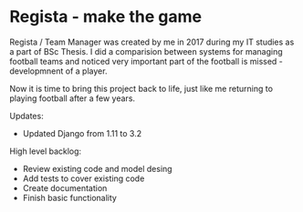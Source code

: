 # Regista - make the game

Regista / Team Manager was created by me in 2017 during my IT studies as a part of BSc Thesis. 
I did a comparision between systems for managing football teams and noticed very important part of the football is missed - developmnent of a player.

Now it is time to bring this project back to life, just like me returning to playing football after a few years. 

Updates:
- Updated Django from 1.11 to 3.2

High level backlog:
- Review existing code and model desing
- Add tests to cover existing code
- Create documentation
- Finish basic functionality
